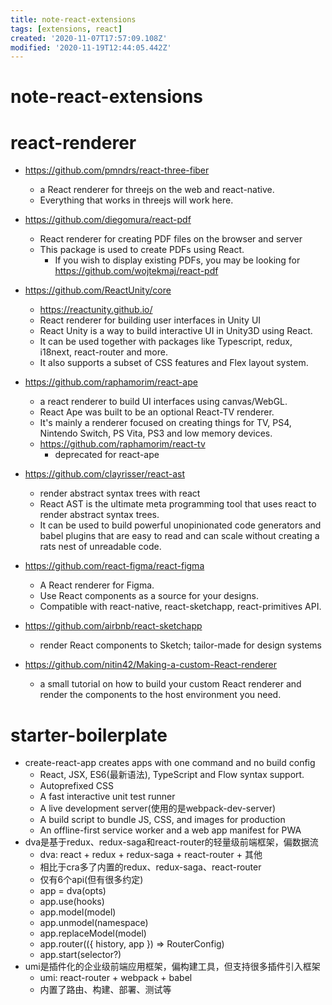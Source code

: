 ```yaml
---
title: note-react-extensions
tags: [extensions, react]
created: '2020-11-07T17:57:09.108Z'
modified: '2020-11-19T12:44:05.442Z'
---
```


# note-react-extensions

# react-renderer

- https://github.com/pmndrs/react-three-fiber
  - a React renderer for threejs on the web and react-native.
  - Everything that works in threejs will work here.

- https://github.com/diegomura/react-pdf
  - React renderer for creating PDF files on the browser and server
  - This package is used to create PDFs using React. 
    - If you wish to display existing PDFs, you may be looking for https://github.com/wojtekmaj/react-pdf

- https://github.com/ReactUnity/core
  - https://reactunity.github.io/
  - React renderer for building user interfaces in Unity UI
  - React Unity is a way to build interactive UI in Unity3D using React.
  - It can be used together with packages like Typescript, redux, i18next, react-router and more. 
  - It also supports a subset of CSS features and Flex layout system.

- https://github.com/raphamorim/react-ape
  - a react renderer to build UI interfaces using canvas/WebGL. 
  - React Ape was built to be an optional React-TV renderer. 
  - It's mainly a renderer focused on creating things for TV, PS4, Nintendo Switch, PS Vita, PS3 and low memory devices.
  - https://github.com/raphamorim/react-tv
    - deprecated for react-ape

- https://github.com/clayrisser/react-ast
  - render abstract syntax trees with react
  - React AST is the ultimate meta programming tool that uses react to render abstract syntax trees. 
  - It can be used to build powerful unopinionated code generators and babel plugins that are easy to read and can scale without creating a rats nest of unreadable code.

 

- https://github.com/react-figma/react-figma
  - A React renderer for Figma. 
  - Use React components as a source for your designs.
  - Compatible with react-native, react-sketchapp, react-primitives API.
- https://github.com/airbnb/react-sketchapp
  - render React components to Sketch; tailor-made for design systems

- https://github.com/nitin42/Making-a-custom-React-renderer
  - a small tutorial on how to build your custom React renderer and render the components to the host environment you need. 

# starter-boilerplate

- create-react-app creates apps with one command and no build config
  - React, JSX, ES6(最新语法), TypeScript and Flow syntax support.
  - Autoprefixed CSS
  - A fast interactive unit test runner 
  - A live development server(使用的是webpack-dev-server)
  - A build script to bundle JS, CSS, and images for production
  - An offline-first service worker and a web app manifest for PWA
- dva是基于redux、redux-saga和react-router的轻量级前端框架，偏数据流
  - dva: react + redux + redux-saga + react-router + 其他
  - 相比于cra多了内置的redux、redux-saga、react-router
  - 仅有6个api(但有很多约定)
  - app = dva(opts)
  - app.use(hooks)
  - app.model(model)
  - app.unmodel(namespace)
  - app.replaceModel(model)
  - app.router(({ history, app }) => RouterConfig)
  - app.start(selector?)
- umi是插件化的企业级前端应用框架，偏构建工具，但支持很多插件引入框架
  - umi: react-router + webpack + babel
  - 内置了路由、构建、部署、测试等
